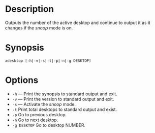 # Description
Outputs the number of the active desktop and continue to output it as it changes if the *snoop* mode is on.

# Synopsis
	xdesktop [-h|-v|-s|-t|-p|-n|-g DESKTOP]

# Options
- `-h` — Print the synopsis to standard output and exit.
- `-v` — Print the version to standard output and exit.
- `-s` — Activate the *snoop* mode.
- `-t`   Print total desktops to standard output and exist.
- `-p`   Go to previous desktop.
- `-n`   Go to next desktop.
- `-g DESKTOP`   Go to desktop NUMBER.
